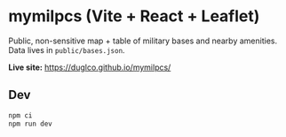 # mymilpcs (Vite + React + Leaflet)

Public, non-sensitive map + table of military bases and nearby amenities.
Data lives in `public/bases.json`.

**Live site:** https://duglco.github.io/mymilpcs/

## Dev
```bash
npm ci
npm run dev
